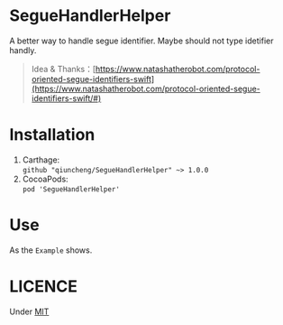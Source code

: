 SegueHandlerHelper
===
A better way to handle segue identifier.
Maybe should not type idetifier handly.

> Idea & Thanks：[https://www.natashatherobot.com/protocol-oriented-segue-identifiers-swift](https://www.natashatherobot.com/protocol-oriented-segue-identifiers-swift/#)

Installation
===
1. Carthage:   
`github "qiuncheng/SegueHandlerHelper" ~> 1.0.0`
2. CocoaPods:  
`pod 'SegueHandlerHelper'`

Use
=== 
As the `Example` shows.

LICENCE
===
Under [MIT](https://github.com/qiuncheng/SegueHandlerHelper/blob/master/LICENSE)
